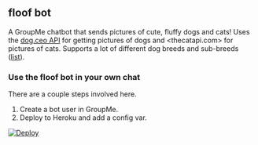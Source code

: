 ## floof bot
A GroupMe chatbot that sends pictures of cute, fluffy dogs and cats! Uses the [dog.ceo API](https://dog.ceo/dog-api/) for getting pictures of dogs and <thecatapi.com> for pictures of cats. Supports a lot of different dog breeds and sub-breeds ([list](https://dog.ceo/dog-api/breeds-list)).

### Use the floof bot in your own chat
There are a couple steps involved here.
1. Create a bot user in GroupMe.
2. Deploy to Heroku and add a config var.

[![Deploy](https://www.herokucdn.com/deploy/button.svg)](https://heroku.com/deploy)
